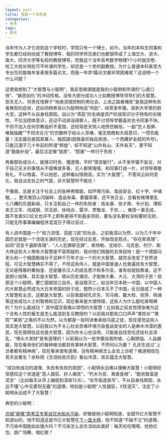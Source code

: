 ```yaml
---
layout: post
title: 我是一个失败者
categories:
- 思考
tags:
- 思考
---
```

<!--more-->
当年作为人才引进到这个学校时，学院只有一个博士，如今，当年的本科生同事和学生都已经纷纷成了教授博导，我的同学师兄弟们也都很早成了上海交大、浙大、南大、同济大学等名校的教授博导，而我这个当年高考数学物理1个小时就交卷、哈工大校长特批可不听课的学生，却还是一个老的副教授。为什么普通本科甚至大专出生的能每年发表很多篇论文，而我一年弄1篇论文都非常困难呢？这说明一个什么问题？

这使我想到了“大智慧与小聪明”，我反思根源就是我的小聪明和所谓的“心直口快”、“嫉恶如仇”的冲动性格，没有大部分成功人士如教授博导领导们的大智慧。怨天尤人、将责任怪罪于“地痞流氓控制的黑社会，上进之路被堵死”是我这种失败者典型的症状，还如同杨修自以为聪明地说“鸡肋”，经常发牢骚，讽刺大学里的假大空。这种不从自身找原因，自以为“清高”的毛病是资产阶级知识分子特有的劣根性，不仅没团体意识，还动不动讲话得罪人，既不讨领导学霸喜欢也令同事不快。不但不加入任何宗教组织不爱国，还经常悲天悯人地愤世嫉俗，一副“世人皆罪、唯我独醒”“不同流合污”的穷酸样子给众人添堵，毫无情商和大局意识，一惯负能量！注定最后是孤家寡人、独孤狼(因我喜欢独自旅游，一个西藏驴友起的外号)。只能沉湎于几十年前的所谓“辉煌”，却不知道“山外有山、天外有天”，更不知道“勤能补拙”，最后注定像“屈原”、“嵇康”一样归于失败！

再看那些成功人，能够识时务、懂道理，平时“慎言敏行”，从不发牢骚不妄议，对于自己无关的事情从不插嘴或多事，见人都笑嘻嘻，和同事打成一片，对领导尊敬有礼，不以物喜，不以他悲。这种看似情商高，实为“大智慧”。 不管风云如何变化，我自淡定处之的气度，非大智慧所不能也！

不像我，总是关注于社会上的各种黑暗面，如环境污染、食品安全、红十字、中储粮,…。整天惟恐山河破碎、食品有毒、雾霾笼罩，还不务正业，总看些微博里乱七八糟的负面新闻，只关注和自己一样的失败者：周永康、徐才厚、令计划、薄熙来王立军、闵成钢、邓玉娇、徐纯合、雷洋、贾敬龙、于欢… 。难怪一事无成，既不发表SCI论文也评不上职称更得不到基金项目，要名没名要权没权要财无财，只能无所事事编编程序混混日子得过且过…

有人说中国是一个“权力流氓、百姓刁民”的社会，之前我深以为然，以为几千年中国历史就是一个流氓主演的历史，现在经过反思，开始改变观点，“存在即真理”，如同“谎言千遍即真理”、“人人犯罪即无罪”，希特勒、戈培尔、马克思、列宁、斯大林这些大人物有大智慧是不容质疑的，我对他们佩服的五体投地！就一个德国马老头和一个俄国极端分子这种千万年才出一个的大大智慧，就完全改变了世界进程，可见大智慧确实不得了。不但这些伟人，就是中国普通人也普遍具有大智慧，无论是残暴的秦始皇、还是屠杀汉人的成吉思汗和多尔衮，谁有权就投靠谁，这不是胆小投降，其实是大智慧，顺从历史潮流，才能做大秦、大元、大清的子民！屈原这个小聪明，要亡国就投江自杀，是自取灭亡。如当年日本统一中国，以中国人的大智慧必然成为大日本帝国的好子民，既然小日本灭不了中国，反日就成了一种大智慧和主流，这都是大智慧。以前我鄙视孔庆东、司马南、戴大校、倪萍、杨澜等这些成功人士的智商和见识，现在看来是大错特错，这些人为什么能吃香喝辣的？为什么能成功？ 其中蕴含我难以领悟的大智慧！比如我之前总觉得张唯为这个没有人性的畜生是怎么能混到复旦教授的？以前我对那些口口声声“某校长”“某院”“某局”之类的不以为然，以为都是一些阿谀奉承拍马屁之徒，现在感觉这些人其实是大智慧。以前我以为不关心社会苦难环境污染食品安全的人是麻木冷漠的愚民，现在我明白这也是大智慧，因为你关心也没用，只能是自找苦吃还给社会添乱，“埋头大发财”是有道理的！以前我以为一些学霸自我吹嘘、心胸狭隘、人品龌龊，现在看来他们的每种做法都具有某种大智慧，不然何以为霸？ 孔庆东说过“上访者都有精神病”，现在看来很有道理，没有精神病怎么会去上访呢？难道相信包青天会重生？余秋雨《含泪劝告灾民》看似冷漠，其实蕴含大智慧。

“成功有成功的道理、失败有失败的原因”，小聪明永远难以理解大智慧！小聪明经常感叹这个世道是“恶人猖狂、好人痛苦”，“朽木为官、禽兽食禄”，“勤劳致富是谎言”（比如每天从早上编程到深夜12点），“劣币驱逐良币”，不从自身找原因，永远不懂“心中无雾则无霾”的道理，特别是小聪明“人性猖狂，X性泯灭”，注定了小聪明永远成不了大智慧！

典型的小聪明：

[京城“铁嘴”周孝正专家谈饮水和水污染](http://v.youku.com/v_show/id_XMTc0MzU4MzI=.html)，好像就他小聪明知道，全国15亿大智慧不知道似的，他不知道这是15亿大智慧在[下一盘大棋](https://book.douban.com/subject/25953730/)，他不知道“不破不立”的道理，不污染中国能如此强大吗？不污染怎么会生活如此美好：每天吃吃喝喝、抢抢红包、跳广场舞、唱红歌？

